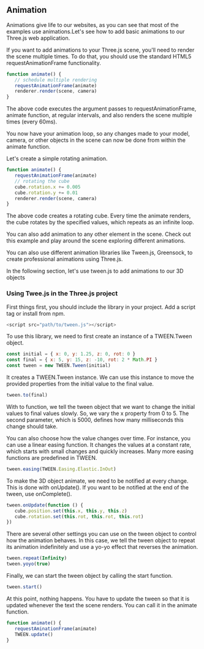 ## Animation
Animations give life to our websites, as you can see that most of the examples use animations.Let's see how to add basic animations to our Three.js web application.

If you want to add animations to your Three.js scene, you'll need to render the scene multiple times. To do that, you should use the standard HTML5 requestAnimationFrame functionality.
```js
function animate() {
   // schedule multiple rendering
   requestAnimationFrame(animate)
   renderer.render(scene, camera)
}
```
The above code executes the argument passes to requestAnimationFrame, animate function, at regular intervals, and also renders the scene multiple times (every 60ms).

You now have your animation loop, so any changes made to your model, camera, or other objects in the scene can now be done from within the animate function.

Let's create a simple rotating animation.
```js
function animate() {
   requestAnimationFrame(animate)
   // rotating the cube
   cube.rotation.x += 0.005
   cube.rotation.y += 0.01
   renderer.render(scene, camera)
}
```
The above code creates a rotating cube. Every time the animate renders, the cube rotates by the specified values, which repeats as an infinite loop.

You can also add animation to any other element in the scene. Check out this example and play around the scene exploring different animations.

You can also use different animation libraries like Tween.js, Greensock, to create professional animations using Three.js.

In the following section, let's use tween.js to add animations to our 3D objects

### Using Twee.js in the Three.js project
First things first, you should include the library in your project. Add a script tag or install from npm.
```js
<script src="path/to/tween.js"></script>
```
To use this library, we need to first create an instance of a TWEEN.Tween object.
```js
const initial = { x: 0, y: 1.25, z: 0, rot: 0 }
const final = { x: 5, y: 15, z: -10, rot: 2 * Math.PI }
const tween = new TWEEN.Tween(initial)
```
It creates a TWEEN.Tween instance. We can use this instance to move the provided properties from the initial value to the final value.
```js
tween.to(final)
```
With to function, we tell the tween object that we want to change the initial values to final values slowly. So, we vary the x property from 0 to 5. The second parameter, which is 5000, defines how many milliseconds this change should take.

You can also choose how the value changes over time. For instance, you can use a linear easing function. It changes the values at a constant rate, which starts with small changes and quickly increases. Many more easing functions are predefined in TWEEN.
```js
tween.easing(TWEEN.Easing.Elastic.InOut)
```
To make the 3D object animate, we need to be notified at every change. This is done with onUpdate(). If you want to be notified at the end of the tween, use onComplete().
```js
tween.onUpdate(function () {
   cube.position.set(this.x, this.y, this.z)
   cube.rotation.set(this.rot, this.rot, this.rot)
})
```
There are several other settings you can use on the tween object to control how the animation behaves. In this case, we tell the tween object to repeat its animation indefinitely and use a yo-yo effect that reverses the animation.
```js
tween.repeat(Infinity)
tween.yoyo(true)
```
Finally, we can start the tween object by calling the start function.
```js
tween.start()
```
At this point, nothing happens. You have to update the tween so that it is updated whenever the text the scene renders. You can call it in the animate function.
```js
function animate() {
   requestAminationFrame(animate)
   TWEEN.update()
}
```